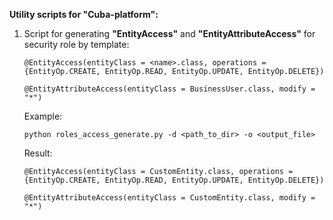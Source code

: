 **Utility scripts for "Cuba-platform":**

1. Script for generating **"EntityAccess"** and **"EntityAttributeAccess"** for security role by template:
    ```
   @EntityAccess(entityClass = <name>.class, operations = {EntityOp.CREATE, EntityOp.READ, EntityOp.UPDATE, EntityOp.DELETE})
   
   @EntityAttributeAccess(entityClass = BusinessUser.class, modify = "*")
   ```

   Example:
   ```
   python roles_access_generate.py -d <path_to_dir> -o <output_file>
   ```
   Result:
   ```
   @EntityAccess(entityClass = CustomEntity.class, operations = {EntityOp.CREATE, EntityOp.READ, EntityOp.UPDATE, EntityOp.DELETE})
   
   @EntityAttributeAccess(entityClass = CustomEntity.class, modify = "*")
   ```
    
    